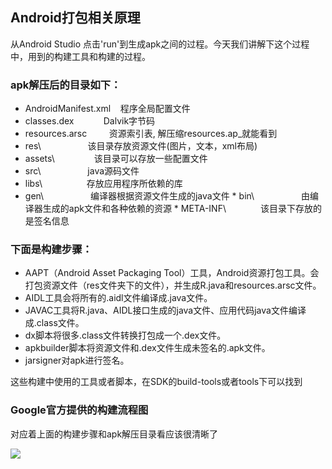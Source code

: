 ## Android打包相关原理

从Android Studio 点击'run'到生成apk之间的过程。今天我们讲解下这个过程中，用到的构建工具和构建的过程。

### apk解压后的目录如下：
* AndroidManifest.xml    程序全局配置文件
* classes.dex            Dalvik字节码
* resources.arsc         资源索引表, 解压缩resources.ap_就能看到
* res\                   该目录存放资源文件(图片，文本，xml布局)
* assets\                该目录可以存放一些配置文件
* src\                   java源码文件
* libs\                  存放应用程序所依赖的库
* gen\                   编译器根据资源文件生成的java文件
* bin\                   由编译器生成的apk文件和各种依赖的资源
* META-INF\              该目录下存放的是签名信息


### 下面是构建步骤：

* AAPT（Android Asset Packaging Tool）工具，Android资源打包工具。会打包资源文件（res文件夹下的文件），并生成R.java和resources.arsc文件。
* AIDL工具会将所有的.aidl文件编译成.java文件。
* JAVAC工具将R.java、AIDL接口生成的java文件、应用代码java文件编译成.class文件。
* dx脚本将很多.class文件转换打包成一个.dex文件。
* apkbuilder脚本将资源文件和.dex文件生成未签名的.apk文件。
* jarsigner对apk进行签名。

这些构建中使用的工具或者脚本，在SDK的build-tools或者tools下可以找到

### Google官方提供的构建流程图

对应着上面的构建步骤和apk解压目录看应该很清晰了

![](https://img-blog.csdn.net/20180625083138660?watermark/2/text/aHR0cHM6Ly9ibG9nLmNzZG4ubmV0L2NhaWJhb3ppeGlhb2JhaQ==/font/5a6L5L2T/fontsize/400/fill/I0JBQkFCMA==/dissolve/70)